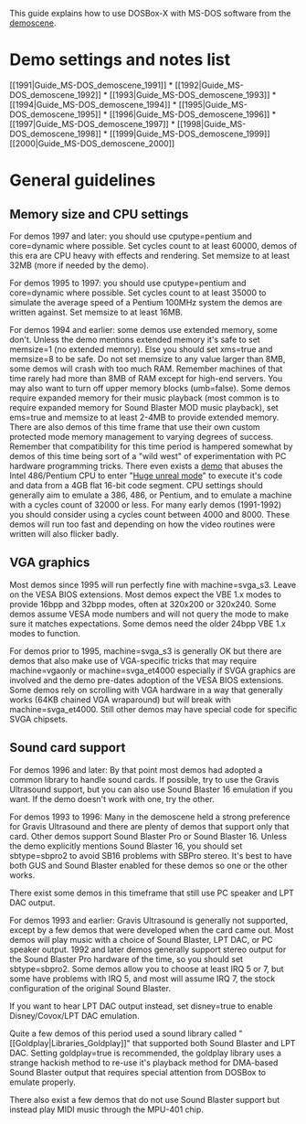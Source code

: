 This guide explains how to use DOSBox-X with MS-DOS software from the [demoscene](http://en.wikipedia.org/wiki/Demoscene).

# Demo settings and notes list

[[1991|Guide_MS-DOS_demoscene_1991]] * [[1992|Guide_MS-DOS_demoscene_1992]] * [[1993|Guide_MS-DOS_demoscene_1993]] * [[1994|Guide_MS-DOS_demoscene_1994]] * [[1995|Guide_MS-DOS_demoscene_1995]] * [[1996|Guide_MS-DOS_demoscene_1996]] * [[1997|Guide_MS-DOS_demoscene_1997]] * [[1998|Guide_MS-DOS_demoscene_1998]] * [[1999|Guide_MS-DOS_demoscene_1999]]  
[[2000|Guide_MS-DOS_demoscene_2000]]  

# General guidelines

## Memory size and CPU settings

For demos 1997 and later: you should use cputype=pentium and core=dynamic where possible. Set cycles count to at least 60000, demos of this era are CPU heavy with effects and rendering. Set memsize to at least 32MB (more if needed by the demo).

For demos 1995 to 1997: you should use cputype=pentium and core=dynamic where possible. Set cycles count to at least 35000 to simulate the average speed of a Pentium 100MHz system the demos are written against. Set memsize to at least 16MB.

For demos 1994 and earlier: some demos use extended memory, some don't. Unless the demo mentions extended memory it's safe to set memsize=1 (no extended memory). Else you should set xms=true and memsize=8 to be safe. Do not set memsize to any value larger than 8MB, some demos will crash with too much RAM. Remember machines of that time rarely had more than 8MB of RAM except for high-end servers. You may also want to turn off upper memory blocks (umb=false). Some demos require expanded memory for their music playback (most common is to require expanded memory for Sound Blaster MOD music playback), set ems=true and memsize to at least 2-4MB to provide extended memory. There are also demos of this time frame that use their own custom protected mode memory management to varying degrees of success. Remember that compatibility for this time period is hampered somewhat by demos of this time being sort of a "wild west" of experimentation with PC hardware programming tricks. There even exists a [demo](http://www.pouet.net/prod.php?which=1356) that abuses the Intel 486/Pentium CPU to enter "[Huge unreal mode](http://en.wikipedia.org/wiki/Unreal_mode#Huge_versus_Big_real_mode)" to execute it's code and data from a 4GB flat 16-bit code segment. CPU settings should generally aim to emulate a 386, 486, or Pentium, and to emulate a machine with a cycles count of 32000 or less. For many early demos (1991-1992) you should consider using a cycles count between 4000 and 8000. These demos will run too fast and depending on how the video routines were written will also flicker badly.

## VGA graphics

Most demos since 1995 will run perfectly fine with machine=svga_s3. Leave on the VESA BIOS extensions. Most demos expect the VBE 1.x modes to provide 16bpp and 32bpp modes, often at 320x200 or 320x240. Some demos assume VESA mode numbers and will not query the mode to make sure it matches expectations. Some demos need the older 24bpp VBE 1.x modes to function.

For demos prior to 1995, machine=svga_s3 is generally OK but there are demos that also make use of VGA-specific tricks that may require machine=vgaonly or machine=svga_et4000 especially if SVGA graphics are involved and the demo pre-dates adoption of the VESA BIOS extensions. Some demos rely on scrolling with VGA hardware in a way that generally works (64KB chained VGA wraparound) but will break with machine=svga_et4000. Still other demos may have special code for specific SVGA chipsets.

## Sound card support

For demos 1996 and later: By that point most demos had adopted a common library to handle sound cards. If possible, try to use the Gravis Ultrasound support, but you can also use Sound Blaster 16 emulation if you want. If the demo doesn't work with one, try the other.

For demos 1993 to 1996: Many in the demoscene held a strong preference for Gravis Ultrasound and there are plenty of demos that support only that card. Other demos support Sound Blaster Pro or Sound Blaster 16. Unless the demo explicitly mentions Sound Blaster 16, you should set sbtype=sbpro2 to avoid SB16 problems with SBPro stereo. It's best to have both GUS and Sound Blaster enabled for these demos so one or the other works.

There exist some demos in this timeframe that still use PC speaker and LPT DAC output.

For demos 1993 and earlier: Gravis Ultrasound is generally not supported, except by a few demos that were developed when the card came out. Most demos will play music with a choice of Sound Blaster, LPT DAC, or PC speaker output. 1992 and later demos generally support stereo output for the Sound Blaster Pro hardware of the time, so you should set sbtype=sbpro2. Some demos allow you to choose at least IRQ 5 or 7, but some have problems with IRQ 5, and most will assume IRQ 7, the stock configuration of the original Sound Blaster.

If you want to hear LPT DAC output instead, set disney=true to enable Disney/Covox/LPT DAC emulation.

Quite a few demos of this period used a sound library called "[[Goldplay|Libraries_Goldplay]]" that supported both Sound Blaster and LPT DAC. Setting goldplay=true is recommended, the goldplay library uses a strange hackish method to re-use it's playback method for DMA-based Sound Blaster output that requires special attention from DOSBox to emulate properly.

There also exist a few demos that do not use Sound Blaster support but instead play MIDI music through the MPU-401 chip.
